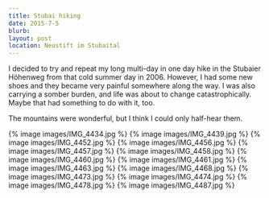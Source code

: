 ```yaml
---
title: Stubai hiking
date: 2015-7-5
blurb:
layout: post
location: Neustift im Stubaital
---
```


I decided to try and repeat my long multi-day in one day hike in
the Stubaier Höhenweg from that cold summer day in 2006.
However, I had some new shoes and they became very painful somewhere
along the way. I was also carrying a somber burden, and life
was about to change catastrophically. Maybe that had something to
do with it, too.

The mountains were wonderful, but I think I could only half-hear them.

{% image images/IMG_4434.jpg %}
{% image images/IMG_4439.jpg %}
{% image images/IMG_4452.jpg %}
{% image images/IMG_4456.jpg %}
{% image images/IMG_4457.jpg %}
{% image images/IMG_4458.jpg %}
{% image images/IMG_4460.jpg %}
{% image images/IMG_4461.jpg %}
{% image images/IMG_4463.jpg %}
{% image images/IMG_4468.jpg %}
{% image images/IMG_4473.jpg %}
{% image images/IMG_4474.jpg %}
{% image images/IMG_4478.jpg %}
{% image images/IMG_4487.jpg %}
